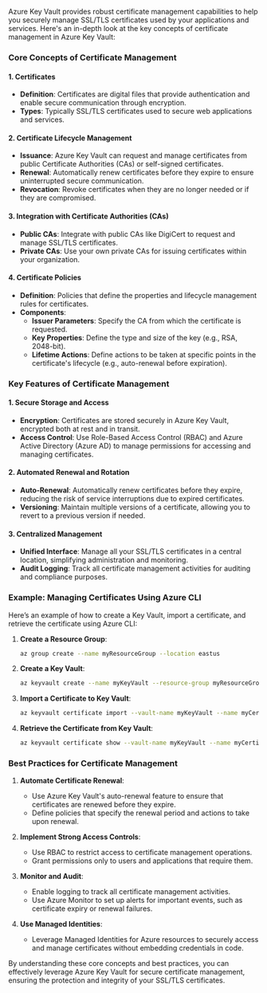Azure Key Vault provides robust certificate management capabilities to help you securely manage SSL/TLS certificates used by your applications and services. Here's an in-depth look at the key concepts of certificate management in Azure Key Vault:

### Core Concepts of Certificate Management

#### 1. **Certificates**

- **Definition**: Certificates are digital files that provide authentication and enable secure communication through encryption.
- **Types**: Typically SSL/TLS certificates used to secure web applications and services.

#### 2. **Certificate Lifecycle Management**

- **Issuance**: Azure Key Vault can request and manage certificates from public Certificate Authorities (CAs) or self-signed certificates.
- **Renewal**: Automatically renew certificates before they expire to ensure uninterrupted secure communication.
- **Revocation**: Revoke certificates when they are no longer needed or if they are compromised.

#### 3. **Integration with Certificate Authorities (CAs)**

- **Public CAs**: Integrate with public CAs like DigiCert to request and manage SSL/TLS certificates.
- **Private CAs**: Use your own private CAs for issuing certificates within your organization.

#### 4. **Certificate Policies**

- **Definition**: Policies that define the properties and lifecycle management rules for certificates.
- **Components**:
  - **Issuer Parameters**: Specify the CA from which the certificate is requested.
  - **Key Properties**: Define the type and size of the key (e.g., RSA, 2048-bit).
  - **Lifetime Actions**: Define actions to be taken at specific points in the certificate's lifecycle (e.g., auto-renewal before expiration).

### Key Features of Certificate Management

#### 1. **Secure Storage and Access**

- **Encryption**: Certificates are stored securely in Azure Key Vault, encrypted both at rest and in transit.
- **Access Control**: Use Role-Based Access Control (RBAC) and Azure Active Directory (Azure AD) to manage permissions for accessing and managing certificates.

#### 2. **Automated Renewal and Rotation**

- **Auto-Renewal**: Automatically renew certificates before they expire, reducing the risk of service interruptions due to expired certificates.
- **Versioning**: Maintain multiple versions of a certificate, allowing you to revert to a previous version if needed.

#### 3. **Centralized Management**

- **Unified Interface**: Manage all your SSL/TLS certificates in a central location, simplifying administration and monitoring.
- **Audit Logging**: Track all certificate management activities for auditing and compliance purposes.

### Example: Managing Certificates Using Azure CLI

Here’s an example of how to create a Key Vault, import a certificate, and retrieve the certificate using Azure CLI:

1. **Create a Resource Group**:

   ```bash
   az group create --name myResourceGroup --location eastus
   ```

2. **Create a Key Vault**:

   ```bash
   az keyvault create --name myKeyVault --resource-group myResourceGroup --location eastus
   ```

3. **Import a Certificate to Key Vault**:

   ```bash
   az keyvault certificate import --vault-name myKeyVault --name myCertificate --file /path/to/your/certificate.pfx --password your-pfx-password
   ```

4. **Retrieve the Certificate from Key Vault**:
   ```bash
   az keyvault certificate show --vault-name myKeyVault --name myCertificate
   ```

### Best Practices for Certificate Management

1. **Automate Certificate Renewal**:

   - Use Azure Key Vault's auto-renewal feature to ensure that certificates are renewed before they expire.
   - Define policies that specify the renewal period and actions to take upon renewal.

2. **Implement Strong Access Controls**:

   - Use RBAC to restrict access to certificate management operations.
   - Grant permissions only to users and applications that require them.

3. **Monitor and Audit**:

   - Enable logging to track all certificate management activities.
   - Use Azure Monitor to set up alerts for important events, such as certificate expiry or renewal failures.

4. **Use Managed Identities**:
   - Leverage Managed Identities for Azure resources to securely access and manage certificates without embedding credentials in code.

By understanding these core concepts and best practices, you can effectively leverage Azure Key Vault for secure certificate management, ensuring the protection and integrity of your SSL/TLS certificates.
